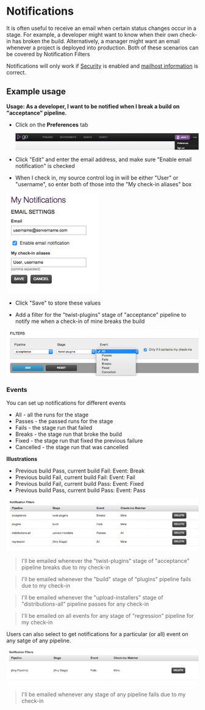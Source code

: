 # Notifications

It is often useful to receive an email when certain status changes occur in a stage. For example, a developer might want to know when their own check-in has broken the build. Alternatively, a manager might want an email whenever a project is deployed into production. Both of these scenarios can be covered by Notification Filters

Notifications will only work if [Security](dev_authentication.md) is enabled and [mailhost information](admin_mailhost_info.md) is correct.

## Example usage

**Usage: As a developer, I want to be notified when I break a build on "acceptance" pipeline.**

- Click on the **Preferences** tab

    ![](../resources/images/topnav_preferences.png)

- Click "Edit" and enter the email address, and make sure "Enable email notification" is checked
- When I check in, my source control log in will be either "User" or "username", so enter both of those into the "My check-in aliases" box

![](../resources/images/3_email_and_matcher.png)

- Click "Save" to store these values

- Add a filter for the "twist-plugins" stage of "acceptance" pipeline to notify me when a check-in of mine breaks the build

![](../resources/images/4_add_filter.png)

### Events

You can set up notifications for different events

-   All - all the runs for the stage
-   Passes - the passed runs for the stage
-   Fails - the stage run that failed
-   Breaks - the stage run that broke the build
-   Fixed - the stage run that fixed the previous failure
-   Cancelled - the stage run that was cancelled

**Illustrations**

-   Previous build Pass, current build Fail: Event: Break
-   Previous build Fail, current build Fail: Event: Fail
-   Previous build Fail, current build Pass: Event: Fixed
-   Previous build Pass, current build Pass: Event: Pass

![](../resources/images/5_added_filter.png)

> I'll be emailed whenever the "twist-plugins" stage of "acceptance" pipeline breaks due to my check-in

> I'll be emailed whenever the "build" stage of "plugins" pipeline fails due to my check-in

> I'll be emailed whenever the "upload-installers" stage of "distributions-all" pipeline passes for any check-in

> I'll be emailed on all events for any stage of "regression" pipeline for my check-in

Users can also select to get notifications for a particular (or all) event on any satge of any pipeline.

![](../resources/images/6_added_filter_any_pipeline.png)

> I'll be emailed whenever any stage of any pipeline fails due to my check-in